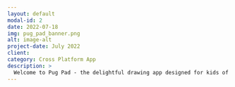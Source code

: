 ```yaml
---
layout: default
modal-id: 2
date: 2022-07-18
img: pug_pad_banner.png
alt: image-alt
project-date: July 2022
client:
category: Cross Platform App
description: >
  Welcome to Pug Pad - the delightful drawing app designed for kids of all ages! <br><br> Let your imagination run wild with our simple and intuitive interface, perfect for budding artists. Developed by a parent, Pug Pad is a teacher-approved drawing app that offers a safe and fun environment for kids to explore their creativity.</br><a href='https://play.google.com/store/apps/details?id=jadepug.pugpad&pcampaignid=pcampaignidMKT-Other-global-all-co-prtnr-py-PartBadge-Mar2515-1' style='display: block; text-align: center;'><img alt='Get it on Google Play' src='https://play.google.com/intl/en_us/badges/static/images/badges/en_badge_web_generic.png' style='max-width: 200px; height: auto;'/></a>
---
```

